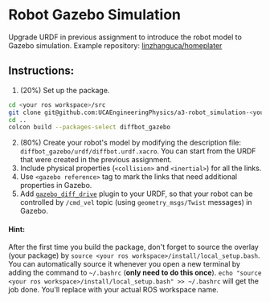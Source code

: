 # Robot Gazebo Simulation
Upgrade URDF in previous assignment to introduce the robot model to Gazebo simulation. Example repository: [linzhanguca/homeplater](https://github.com/linzhangUCA/homeplater.git) 

## Instructions: 
1. (20%) Set up the package.
```bash
cd <your ros workspace>/src
git clone git@github.com:UCAEngineeringPhysics/a3-robot_simulation-<your github username>.git
cd ..
colcon build --packages-select diffbot_gazebo
```
2. (80%) Create your robot's model by modifying the description file: `diffbot_gazebo/urdf/diffbot.urdf.xacro`. You can start from the URDF that were created in the previous assignment.
3. Include physical properties (`<collision>` and `<inertial>`) for all the links. 
4. Use `<gazebo reference>` tag to mark the links that need additional properties in Gazebo.
5. Add [`gazebo_diff_drive`](https://github.com/ros-simulation/gazebo_ros_pkgs/wiki/ROS-2-Migration:-Diff-drive) plugin to your URDF, so that your robot can be controlled by `/cmd_vel` topic (using `geometry_msgs/Twist` messages) in Gazebo.

#### Hint:
After the first time you build the package, don't forget to source the overlay (your package) by `source <your ros workspace>/install/local_setup.bash`. You can automatically source it whenever you open a new terminal by adding the command to `~/.bashrc` (**only need to do this once**). `echo "source <your ros workspace>/install/local_setup.bash" >> ~/.bashrc` will get the job done. You'll replace <your ros workspace> with your actual ROS workspace name.
